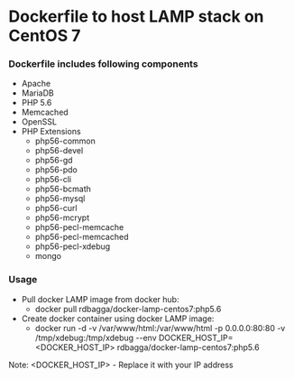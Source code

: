 # Dockerfile to host LAMP stack on CentOS 7 #

### Dockerfile includes following components ###

* Apache
* MariaDB
* PHP 5.6
* Memcached
* OpenSSL
* PHP Extensions
  * php56-common
  * php56-devel
  * php56-gd
  * php56-pdo
  * php56-cli
  * php56-bcmath
  * php56-mysql
  * php56-curl
  * php56-mcrypt
  * php56-pecl-memcache
  * php56-pecl-memcached
  * php56-pecl-xdebug
  * mongo

### Usage ###

* Pull docker LAMP image from docker hub:
  * docker pull rdbagga/docker-lamp-centos7:php5.6
* Create docker container using docker LAMP image:
  * docker run -d -v /var/www/html:/var/www/html -p 0.0.0.0:80:80 -v /tmp/xdebug:/tmp/xdebug --env DOCKER_HOST_IP=<DOCKER_HOST_IP> rdbagga/docker-lamp-centos7:php5.6

Note: <DOCKER_HOST_IP> - Replace it with your IP address
